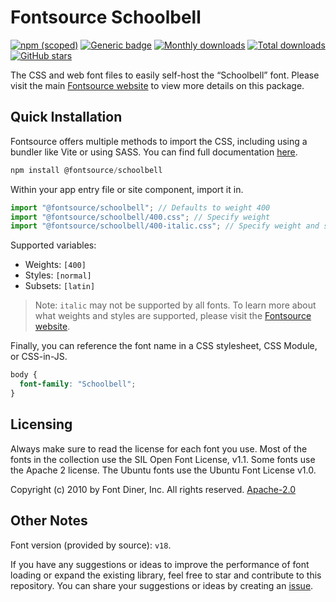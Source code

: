 # Fontsource Schoolbell

[![npm (scoped)](https://img.shields.io/npm/v/@fontsource/schoolbell?color=brightgreen)](https://www.npmjs.com/package/@fontsource/schoolbell) [![Generic badge](https://img.shields.io/badge/fontsource-passing-brightgreen)](https://github.com/fontsource/fontsource) [![Monthly downloads](https://badgen.net/npm/dm/@fontsource/schoolbell)](https://github.com/fontsource/fontsource) [![Total downloads](https://badgen.net/npm/dt/@fontsource/schoolbell)](https://github.com/fontsource/fontsource) [![GitHub stars](https://img.shields.io/github/stars/fontsource/fontsource.svg?style=social&label=Star)](https://github.com/fontsource/fontsource/stargazers)

The CSS and web font files to easily self-host the “Schoolbell” font. Please visit the main [Fontsource website](https://fontsource.org/fonts/schoolbell) to view more details on this package.

## Quick Installation

Fontsource offers multiple methods to import the CSS, including using a bundler like Vite or using SASS. You can find full documentation [here](https://fontsource.org/docs/getting-started/introduction).

```javascript
npm install @fontsource/schoolbell
```

Within your app entry file or site component, import it in.

```javascript
import "@fontsource/schoolbell"; // Defaults to weight 400
import "@fontsource/schoolbell/400.css"; // Specify weight
import "@fontsource/schoolbell/400-italic.css"; // Specify weight and style
```

Supported variables:
- Weights: `[400]`
- Styles: `[normal]`
- Subsets: `[latin]`

> Note: `italic` may not be supported by all fonts. To learn more about what weights and styles are supported, please visit the [Fontsource website](https://fontsource.org/fonts/schoolbell).

Finally, you can reference the font name in a CSS stylesheet, CSS Module, or CSS-in-JS.

```css
body {
  font-family: "Schoolbell";
}
```

## Licensing
Always make sure to read the license for each font you use. Most of the fonts in the collection use the SIL Open Font License, v1.1. Some fonts use the Apache 2 license. The Ubuntu fonts use the Ubuntu Font License v1.0.

Copyright (c) 2010 by Font Diner, Inc. All rights reserved.
[Apache-2.0](http://www.apache.org/licenses/LICENSE-2.0.html)

## Other Notes
Font version (provided by source): `v18`.

If you have any suggestions or ideas to improve the performance of font loading or expand the existing library, feel free to star and contribute to this repository. You can share your suggestions or ideas by creating an [issue](https://github.com/fontsource/fontsource/issues).